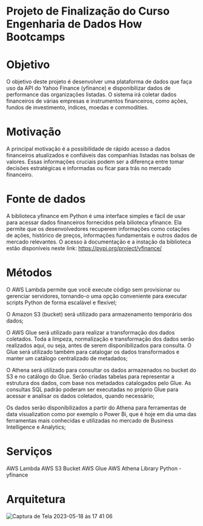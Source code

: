 # Projeto de Finalização do Curso Engenharia de Dados How Bootcamps


# Objetivo
O objetivo deste projeto é desenvolver uma plataforma de dados que faça uso da API do Yahoo Finance (yfinance) e disponibilizar dados de performance das organizações listadas. O sistema irá coletar dados financeiros de várias empresas e instrumentos financeiros, como ações, fundos de investimento, índices, moedas e commodities.

# Motivação
A principal motivação é a possibilidade de rápido acesso a dados financeiros atualizados e confiáveis das companhias listadas nas bolsas de valores. Essas informações cruciais podem ser a diferença entre tomar decisões estratégicas e informadas ou ficar para trás no mercado financeiro.

# Fonte de dados
A biblioteca yfinance em Python é uma interface simples e fácil de usar para acessar dados financeiros fornecidos pela bilioteca yfinance. Ela permite que os desenvolvedores recuperem informações como cotações de ações, histórico de preços, informações fundamentais e outros dados de mercado relevantes.
O acesso à documentação e a instação da biblioteca estão disponíveis neste link: https://pypi.org/project/yfinance/

# Métodos
O AWS Lambda permite que você execute código sem provisionar ou gerenciar servidores, tornando-o uma opção conveniente para executar scripts Python de forma escalável e flexível;

O Amazon S3 (bucket) será utilizado para armazenamento temporário dos dados;

O AWS Glue será utilizado para realizar a transformação dos dados coletados. Toda a limpeza, normalização e transformação dos dados serão realizados aqui, ou seja, antes de serem disponibilizados para consulta. O Glue será utilizado também para catalogar os dados transformados e manter um catálogo centralizado de metadados;

O Athena será utilizado para consultar os dados armazenados no bucket do S3 e no catálogo do Glue. Serão criadas tabelas para representar a estrutura dos dados, com base nos metadados catalogados pelo Glue. As consultas SQL padrão poderam ser executadas no próprio Glue para acessar e analisar os dados coletados, quando necessário;

Os dados serão disponibilizados a partir do Athena para ferramentas de data visualization como por exemplo o Power Bi, que é hoje em dia uma das ferramentas mais conhecidas e utilizadas no mercado de Business Intelligence e Analytics;


# Serviços
AWS Lambda
AWS S3 Bucket
AWS Glue
AWS Athena
Library Python - yfinance

# Arquitetura

![Captura de Tela 2023-05-18 às 17 41 06](https://github.com/FlavioPulli/projeto-how-bootcamps/assets/91956134/3fe0c4a6-b1bf-42c2-adf0-22f4904d5610)
